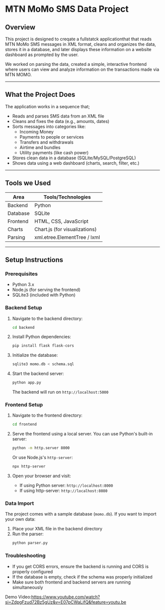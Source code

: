 # MTN MoMo SMS Data Project

## Overview

This project is designed to creqate a fullstatck applicationthat  that reads MTN MoMo SMS messages in XML format, cleans and organizes the data, stores it in a database, and later displays these information on a website dashboard as prompted by the user.

We worked on parsing the data, created a simple, interactive frontend where users can view and analyze information on the transactions made via MTN MOMO.

---

## What the Project Does

The application works in a sequence that;

- Reads and parses SMS data from an XML file
- Cleans and fixes the data (e.g., amounts, dates)
- Sorts messages into categories like:
  - Incoming Money
  - Payments to people or services
  - Transfers and withdrawals
  - Airtime and bundles
  - Utility payments (like cash power)
- Stores clean data in a database (SQLite/MySQL/PostgreSQL)
- Shows data using a web dashboard (charts, search, filter, etc.)

---

## Tools we Used

| Area        | Tools/Technologies            |
|-------------|-------------------------------|
| Backend     | Python                        |
| Database    | SQLite                        |
| Frontend    | HTML, CSS, JavaScript         |
| Charts      | Chart.js (for visualizations) |
| Parsing     | xml.etree.ElementTree / lxml  |

---

## Setup Instructions

### Prerequisites
- Python 3.x
- Node.js (for serving the frontend)
- SQLite3 (included with Python)

### Backend Setup
1. Navigate to the backend directory:
   ```bash
   cd backend
   ```

2. Install Python dependencies:
   ```bash
   pip install flask flask-cors
   ```

3. Initialize the database:
   ```bash
   sqlite3 momo.db < schema.sql
   ```

4. Start the backend server:
   ```bash
   python app.py
   ```
   The backend will run on `http://localhost:5000`

### Frontend Setup
1. Navigate to the frontend directory:
   ```bash
   cd frontend
   ```

2. Serve the frontend using a local server. You can use Python's built-in server:
   ```bash
   python -m http.server 8000
   ```
   Or use Node.js's `http-server`:
   ```bash
   npx http-server
   ```

3. Open your browser and visit:
   - If using Python server: `http://localhost:8000`
   - If using http-server: `http://localhost:8080`

### Data Import
The project comes with a sample database (`momo.db`). If you want to import your own data:
1. Place your XML file in the backend directory
2. Run the parser:
   ```bash
   python parser.py
   ```

### Troubleshooting
- If you get CORS errors, ensure the backend is running and CORS is properly configured
- If the database is empty, check if the schema was properly initialized
- Make sure both frontend and backend servers are running simultaneously


Demo Video:https://www.youtube.com/watch?si=ZdpgFzud72Bz5gUz&v=E07pCWaLifQ&feature=youtu.be
